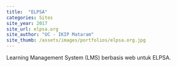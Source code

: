 ```yaml
---
title:  "ELPSA"
categories: Sites
site_year: 2017
site_url: elpsa.org
site_author: "UC - IKIP Mataram"
site_thumb: /assets/images/portfolios/elpsa.org.jpg
---
```


Learning Management System (LMS) berbasis web untuk ELPSA.